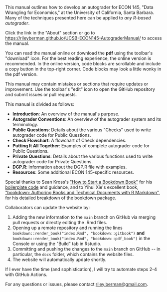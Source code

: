 This manual outlines how to develop an autograder for ECON 145, "Data Wrangling for Economics," at the University of California, Santa Barbara. Many of the techniques presented here can be applied to *any R-based autograder*.

Click the link in the "About" section or go to https://rileyberman.github.io/UCSB-ECON145-AutograderManual/ to access the manual. 

You can read the manual online or download the **pdf** using the toolbar's "download" icon. For the best reading experience, the online version is recommended. In the online version, code blocks are scrollable and include a copy button in the top-right corner. Code blocks may look a little wonky in the pdf version. 

This manual may contain mistakes or sections that require updates or improvement. Use the toolbar's "edit" icon to open the GitHub repository and submit issues or pull requests. 

This manual is divided as follows: 

- **Introduction**: An overview of the manual's purpose. 
- **Autograder Conventions**: An overview of the autograder system and its terminology. 
- **Public Questions**: Details about the various "Checks" used to write autograder code for Public Questions.
- **Check Flowchart**: A flowchart of Check dependencies. 
- **Putting It All Together**: Examples of complete autograder code for Public Questions.
- **Private Questions**: Details about the various functions used to write autograder code for Private Questions. 
- **DGP.R**: Information about the DGP.R file with examples. 
- **Resources**: Some additional ECON 145-specific resources. 

Special thanks to Sean Kross's ["How to Start a Bookdown Book"](https://seankross.com/2016/11/17/How-to-Start-a-Bookdown-Book.html) for his [boilerplate code](https://github.com/seankross/bookdown-start) and guidance, and to Yihui Xie's excellent book, ["bookdown: Authoring Books and Technical Documents with R Markdown"](https://bookdown.org/yihui/bookdown/), for his detailed breakdown of the bookdown package.

Collaborators can update the website by: 

1. Adding the new information to the `main` branch on GitHub via merging pull requests or directly editing the .Rmd files. 
2. Opening up a remote repository and running the lines `bookdown::render_book("index.Rmd", "bookdown::gitbook")` **and** `bookdown::render_book("index.Rmd", "bookdown::pdf_book")` in the Console or using the "Build" tab in Rstudio.
3. Committing and pushing the changes to the `main` branch on GitHub -- in particular, the `docs` folder, which contains the website files.
4. The website will automatically update shortly.

If I ever have the time (and sophistication), I will try to automate steps 2-4 with GitHub Actions.

For any questions or issues, please contact [riley.berman@gmail.com](mailto:riley.berman@gmail.com).

